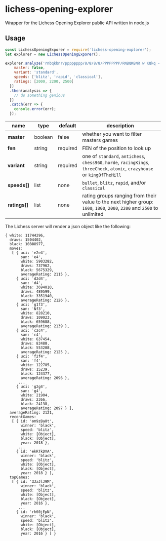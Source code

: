 # lichess-opening-explorer
Wrapper for the Lichess Opening Explorer public API written in node.js

## Usage
```js
const LichessOpeningExporer = require('lichess-opening-explorer');
let explorer = new LichessOpeningExporer();

explorer.analyze('rnbqkbnr/pppppppp/8/8/8/8/PPPPPPPP/RNBQKBNR w KQkq - 0 1', {
    master: false,
    variant: 'standard',
    speeds: ['blitz', 'rapid', 'classical'],
    ratings: [2000, 2200, 2500]
  })
  .then(analysis => {
    // do something genious
  })
  .catch(err => {
    console.error(err);
  });
```

name | type | default | description
--- | --- | --- | ---
**master** | boolean | false | whether you want to filter masters games
**fen** | string | required | FEN of the position to look up
**variant** | string | required | one of `standard`, `antichess`, `chess960`, `horde`, `racingKings`, `threeCheck`, `atomic`, `crazyhouse` or `kingOfTheHill`
**speeds[]** | list | none | `bullet`, `blitz`, `rapid`, and/or `classical`
**ratings[]** | list | none | rating groups ranging from their value to the next higher group: `1600`, `1800`, `2000`, `2200` and `2500` to unlimited

The Lichess server will render a json object like the following:

```
{ white: 11744296,
  draws: 1504402,
  black: 10888977,
  moves:
   [ { uci: 'e2e4',
       san: 'e4',
       white: 5903282,
       draws: 737962,
       black: 5675329,
       averageRating: 2115 },
     { uci: 'd2d4',
       san: 'd4',
       white: 3694010,
       draws: 489599,
       black: 3351940,
       averageRating: 2126 },
     { uci: 'g1f3',
       san: 'Nf3',
       white: 828210,
       draws: 109023,
       black: 659688,
       averageRating: 2139 },
     { uci: 'c2c4',
       san: 'c4',
       white: 637454,
       draws: 83480,
       black: 553208,
       averageRating: 2125 },
     { uci: 'f2f4',
       san: 'f4',
       white: 122785,
       draws: 15239,
       black: 124377,
       averageRating: 2096 },
      ...
     { uci: 'g2g4',
       san: 'g4',
       white: 21904,
       draws: 2366,
       black: 24138,
       averageRating: 2097 } ],
  averageRating: 2121,
  recentGames:
   [ { id: 'om9zBaOt',
       winner: 'black',
       speed: 'blitz',
       white: [Object],
       black: [Object],
       year: 2018 },
      ...
     { id: 'ekRTkDVA',
       winner: 'black',
       speed: 'blitz',
       white: [Object],
       black: [Object],
       year: 2018 } ],
  topGames:
   [ { id: '3JaJlJ9M',
       winner: 'black',
       speed: 'blitz',
       white: [Object],
       black: [Object],
       year: 2016 },
      ...
     { id: 'rh60jEpN',
       winner: 'black',
       speed: 'blitz',
       white: [Object],
       black: [Object],
       year: 2016 } ] }
```
